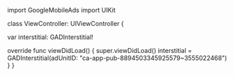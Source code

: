 import GoogleMobileAds
import UIKit

class ViewController: UIViewController {

  var interstitial: GADInterstitial!

  override func viewDidLoad() {
    super.viewDidLoad()
    interstitial = GADInterstitial(adUnitID: "ca-app-pub-8894503345925579~3555022468")
  }
}
